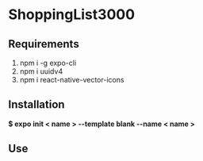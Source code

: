 # ShoppingList3000

## Requirements 
1. npm i -g expo-cli
2. npm i uuidv4
3. npm i react-native-vector-icons

## Installation

__$ expo init < name > --template blank --name < name >__

## Use

